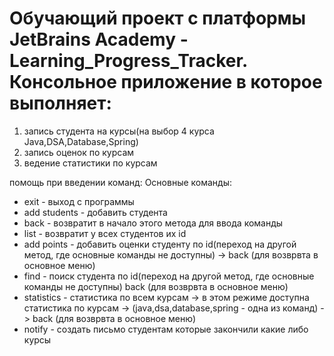 # Обучающий проект с платформы JetBrains Academy - Learning_Progress_Tracker. Консольное приложение в которое выполняет: 
1) запись студента на курсы(на выбор 4 курса Java,DSA,Database,Spring)
2) запись оценок по курсам
3) ведение статистики по курсам

помощь при введении команд:
Основные команды: 
* exit - выход с программы
* add students - добавить студента
* back - возвратит в начало этого метода для ввода команды
* list - возвратит у всех студентов их id
* add points - добавить оценки студенту по id(переход на другой метод, где основные команды не доступны) -> back (для возврвта в основное меню)
* find - поиск студента по id(переход на другой метод, где основные команды не доступны) back (для возврвта в основное меню)
* statistics - статистика по всем курсам -> в этом режиме доступна статистика по курсам -> (java,dsa,database,spring - одна из команд) -> back (для возврвта в основное меню)
* notify - создать письмо студентам которые закончили какие либо курсы
